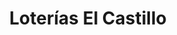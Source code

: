 ---
title: "Loterías El Castillo"
url: /villaviciosa-de-odon/loterias-el-castillo/
shop: lotería
---